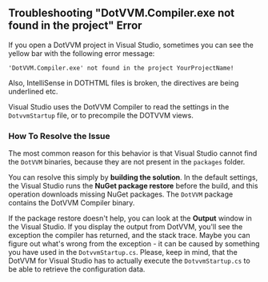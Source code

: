 ## Troubleshooting "DotVVM.Compiler.exe not found in the project" Error

If you open a DotVVM project in Visual Studio, sometimes you can see the yellow bar with the following error message:

```DOTHTML
'DotVVM.Compiler.exe' not found in the project YourProjectName!
``` 

Also, IntelliSense in DOTHTML files is broken, the directives are being underlined etc. 

Visual Studio uses the DotVVM Compiler to read the settings in the `DotvvmStartup` file, or to precompile the DOTVVM views.

### How To Resolve the Issue

The most common reason for this behavior is that Visual Studio cannot find the `DotVVM` binaries, because they are not
present in the `packages` folder. 

You can resolve this simply by **building the solution**. In the default settings, the Visual Studio runs the **NuGet package 
restore** before the build, and this operation downloads missing NuGet packages. The `DotVVM` package contains the DotVVM Compiler
binary.

If the package restore doesn't help, you can look at the **Output** window in the Visual Studio. If you display the output from DotVVM,
you'll see the exception the compiler has returned, and the stack trace. Maybe you can figure out what's wrong from the exception -
it can be caused by something you have used in the `DotvvmStartup.cs`. Please, keep in mind, that the DotVVM for Visual Studio has 
to actually execute the `DotvvmStartup.cs` to be able to retrieve the configuration data.    
